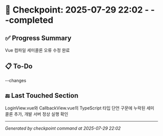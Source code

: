 # 🧠 Checkpoint: 2025-07-29 22:02 - --completed

## ✅ Progress Summary

Vue 컴파일 세미콜론 오류 수정 완료

## 📋 To-Do

--changes

## 🔚 Last Touched Section

LoginView.vue와 CallbackView.vue의 TypeScript 타입 단언 구문에 누락된 세미콜론 추가, 개발 서버 정상 실행 확인

---

_Generated by checkpoint command at 2025-07-29 22:02_
